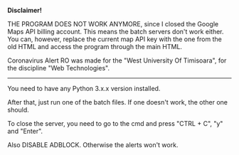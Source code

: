 __Disclaimer!__

THE PROGRAM DOES NOT WORK ANYMORE, since I closed the Google Maps API billing account. This means the batch servers don't work either. 
You can, however, replace the current map API key with the one from the old HTML and access the program through the main HTML.

Coronavirus Alert RO was made for the "West University Of Timisoara", for the discipline "Web Technologies".

_______________________________________________________

You need to have any Python 3.x.x version installed.

After that, just run one of the batch files. If one doesn't work, the other one should.

To close the server, you need to go to the cmd and press "CTRL + C", "y" and "Enter".

Also DISABLE ADBLOCK. Otherwise the alerts won't work.



